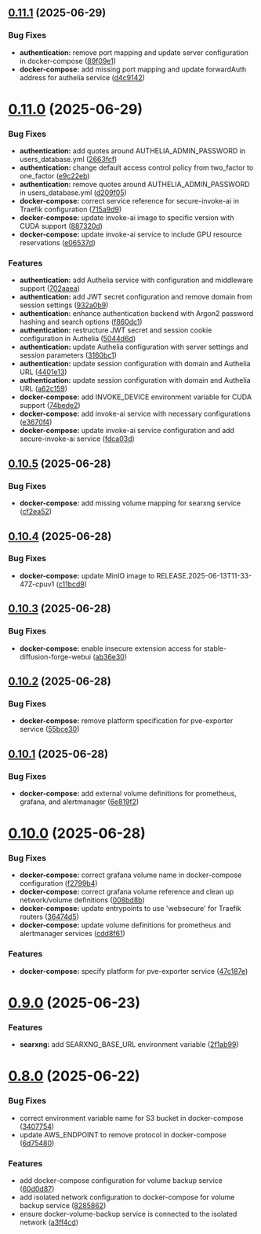 ## [0.11.1](https://github.com/binary-braids/docker-homelab/compare/v0.11.0...v0.11.1) (2025-06-29)


### Bug Fixes

* **authentication:** remove port mapping and update server configuration in docker-compose ([89f09e1](https://github.com/binary-braids/docker-homelab/commit/89f09e10d78f4fa1f4040a4cc3de74da993facba))
* **docker-compose:** add missing port mapping and update forwardAuth address for authelia service ([d4c9142](https://github.com/binary-braids/docker-homelab/commit/d4c91422cf5a93f0b922157c2c35bed90f92aef6))



# [0.11.0](https://github.com/binary-braids/docker-homelab/compare/v0.10.5...v0.11.0) (2025-06-29)


### Bug Fixes

* **authentication:** add quotes around AUTHELIA_ADMIN_PASSWORD in users_database.yml ([2663fcf](https://github.com/binary-braids/docker-homelab/commit/2663fcf3ba5eb593283ef0ed2eadbdbede0517c6))
* **authentication:** change default access control policy from two_factor to one_factor ([e9c22eb](https://github.com/binary-braids/docker-homelab/commit/e9c22eb08d95d2dafc581d4dc1a7c7454feb7f43))
* **authentication:** remove quotes around AUTHELIA_ADMIN_PASSWORD in users_database.yml ([d209f05](https://github.com/binary-braids/docker-homelab/commit/d209f0541440972377f2b26226f55376bc6d119a))
* **docker-compose:** correct service reference for secure-invoke-ai in Traefik configuration ([715a9d9](https://github.com/binary-braids/docker-homelab/commit/715a9d94d5311c35156c2a0e95ab51a381a8bae0))
* **docker-compose:** update invoke-ai image to specific version with CUDA support ([887320d](https://github.com/binary-braids/docker-homelab/commit/887320ded76c061cedd136f1215b7bf2d3cdcb3d))
* **docker-compose:** update invoke-ai service to include GPU resource reservations ([e06537d](https://github.com/binary-braids/docker-homelab/commit/e06537dc7505f373c99706b43adb471e7307c8c0))


### Features

* **authentication:** add Authelia service with configuration and middleware support ([702aaea](https://github.com/binary-braids/docker-homelab/commit/702aaeab2e462d2815a43ffc30378fb99f0fbf41))
* **authentication:** add JWT secret configuration and remove domain from session settings ([932a0b9](https://github.com/binary-braids/docker-homelab/commit/932a0b98974a0a23a08f504067d7e4506fa1b31c))
* **authentication:** enhance authentication backend with Argon2 password hashing and search options ([f860dc1](https://github.com/binary-braids/docker-homelab/commit/f860dc11ad6fd5653fe5478fdbd83c6b7e334de5))
* **authentication:** restructure JWT secret and session cookie configuration in Authelia ([5044d6d](https://github.com/binary-braids/docker-homelab/commit/5044d6d354fc1b1422b1b7fdcf91690f79c08b7f))
* **authentication:** update Authelia configuration with server settings and session parameters ([3160bc1](https://github.com/binary-braids/docker-homelab/commit/3160bc16cd8e9b2c69367702cdd0a62a4b5f7fef))
* **authentication:** update session configuration with domain and Authelia URL ([4401e13](https://github.com/binary-braids/docker-homelab/commit/4401e13ff92a319b1d27830e57098263745889f1))
* **authentication:** update session configuration with domain and Authelia URL ([a62c159](https://github.com/binary-braids/docker-homelab/commit/a62c159df5ad39c19b129fcd824ee221aae36880))
* **docker-compose:** add INVOKE_DEVICE environment variable for CUDA support ([74bede2](https://github.com/binary-braids/docker-homelab/commit/74bede294bec9f313356fb4735b6b1f441087a49))
* **docker-compose:** add invoke-ai service with necessary configurations ([e3670f4](https://github.com/binary-braids/docker-homelab/commit/e3670f4e6af9aea7eff7e56629e85d175ea0fe72))
* **docker-compose:** update invoke-ai service configuration and add secure-invoke-ai service ([fdca03d](https://github.com/binary-braids/docker-homelab/commit/fdca03d928a7f9135372f58f7825c310ba017060))



## [0.10.5](https://github.com/binary-braids/docker-homelab/compare/v0.10.4...v0.10.5) (2025-06-28)


### Bug Fixes

* **docker-compose:** add missing volume mapping for searxng service ([cf2ea52](https://github.com/binary-braids/docker-homelab/commit/cf2ea522a7f017e11b1259701b399a24bb4b062c))



## [0.10.4](https://github.com/binary-braids/docker-homelab/compare/v0.10.3...v0.10.4) (2025-06-28)


### Bug Fixes

* **docker-compose:** update MinIO image to RELEASE.2025-06-13T11-33-47Z-cpuv1 ([c11bcd9](https://github.com/binary-braids/docker-homelab/commit/c11bcd9c896bfc4004ff93f02bcfe74d867acd6f))



## [0.10.3](https://github.com/binary-braids/docker-homelab/compare/v0.10.2...v0.10.3) (2025-06-28)


### Bug Fixes

* **docker-compose:** enable insecure extension access for stable-diffusion-forge-webui ([ab36e30](https://github.com/binary-braids/docker-homelab/commit/ab36e302b4349b5d6620aec599d460023ba188c0))



## [0.10.2](https://github.com/binary-braids/docker-homelab/compare/v0.10.1...v0.10.2) (2025-06-28)


### Bug Fixes

* **docker-compose:** remove platform specification for pve-exporter service ([55bce30](https://github.com/binary-braids/docker-homelab/commit/55bce30aa5828dc6cbb952b20fc80aaf66e00030))



## [0.10.1](https://github.com/binary-braids/docker-homelab/compare/v0.10.0...v0.10.1) (2025-06-28)


### Bug Fixes

* **docker-compose:** add external volume definitions for prometheus, grafana, and alertmanager ([6e819f2](https://github.com/binary-braids/docker-homelab/commit/6e819f2428753c4a2cf7a35d9357aabeb7179272))



# [0.10.0](https://github.com/binary-braids/docker-homelab/compare/v0.9.0...v0.10.0) (2025-06-28)


### Bug Fixes

* **docker-compose:** correct grafana volume name in docker-compose configuration ([f2799b4](https://github.com/binary-braids/docker-homelab/commit/f2799b42b9ba0f982b0e9cf7e7ec827080e1231c))
* **docker-compose:** correct grafana volume reference and clean up network/volume definitions ([008bd8b](https://github.com/binary-braids/docker-homelab/commit/008bd8bd94037ab8fea3bf60ccb8bc2e28ff94b4))
* **docker-compose:** update entrypoints to use 'websecure' for Traefik routers ([36474d5](https://github.com/binary-braids/docker-homelab/commit/36474d5d6d96315769e91f81ff981f7994270a5f))
* **docker-compose:** update volume definitions for prometheus and alertmanager services ([cdd8f61](https://github.com/binary-braids/docker-homelab/commit/cdd8f610725d86f2bd0943e5c3178aadca3369e7))


### Features

* **docker-compose:** specify platform for pve-exporter service ([47c187e](https://github.com/binary-braids/docker-homelab/commit/47c187e06d0ec7421c7370bab97c4d625b5ca971))



# [0.9.0](https://github.com/binary-braids/docker-homelab/compare/v0.8.0...v0.9.0) (2025-06-23)


### Features

* **searxng:** add SEARXNG_BASE_URL environment variable ([2f1ab99](https://github.com/binary-braids/docker-homelab/commit/2f1ab9908783c4e8ee74474b240ddf89f91b24a2))



# [0.8.0](https://github.com/binary-braids/docker-homelab/compare/v0.7.0...v0.8.0) (2025-06-22)


### Bug Fixes

* correct environment variable name for S3 bucket in docker-compose ([3407754](https://github.com/binary-braids/docker-homelab/commit/3407754643e7ff92e404b6b2eaa9e51f232250b7))
* update AWS_ENDPOINT to remove protocol in docker-compose ([6d75480](https://github.com/binary-braids/docker-homelab/commit/6d75480f4d1edd23bb4b7e6126ed5a34459c0717))


### Features

* add docker-compose configuration for volume backup service ([60d0d87](https://github.com/binary-braids/docker-homelab/commit/60d0d876928437721de7874974012d512d21c4c9))
* add isolated network configuration to docker-compose for volume backup service ([8285862](https://github.com/binary-braids/docker-homelab/commit/82858629360711cb78ffdd4e1065dd62c742a35a))
* ensure docker-volume-backup service is connected to the isolated network ([a3ff4cd](https://github.com/binary-braids/docker-homelab/commit/a3ff4cd614bb7f9c3c7c5ceaaed748c9db5bf2cc))



